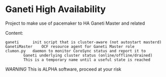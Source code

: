 Ganeti High Availability
========================

Project to make use of pacemaker to HA Ganeti Master and related

Content:

	ganeti		init script that is cluster-aware (not autostart masterd)
	GanetiMaster	OCF resource agent for Ganeti Master role
	clumon.py	daemon to monitor CoroSync status and report it to
			Ganeti underlying cluster status (online/offline/drained)
			This is a temporary name until a useful state is reached


*WARNING* 
This is ALPHA software, proceed at your risk
